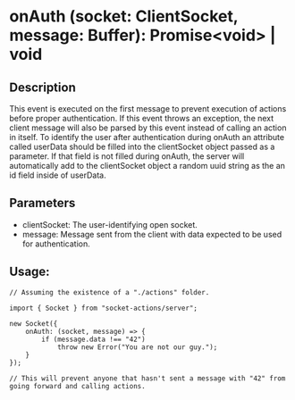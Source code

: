 # onAuth (socket: ClientSocket, message: Buffer): Promise\<void> | void

## Description

This event is executed on the first message to prevent execution of actions
before proper authentication. If this event throws an exception, the next client
message will also be parsed by this event instead of calling an action in
itself. To identify the user after authentication during onAuth an attribute
called userData should be filled into the clientSocket object passed as a
parameter. If that field is not filled during onAuth, the server will
automatically add to the clientSocket object a random uuid string as the an id
field inside of userData.

## Parameters

- clientSocket: The user-identifying open socket.
- message: Message sent from the client with data expected to be used for
  authentication.

## Usage:

```
// Assuming the existence of a "./actions" folder.

import { Socket } from "socket-actions/server";

new Socket({
    onAuth: (socket, message) => {
        if (message.data !== "42")
            throw new Error("You are not our guy.");
    }
});

// This will prevent anyone that hasn't sent a message with "42" from going forward and calling actions.
```
